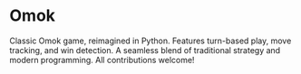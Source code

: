 # Omok
Classic Omok game, reimagined in Python. Features turn-based play, move tracking, and win detection. A seamless blend of traditional strategy and modern programming. All contributions welcome!
